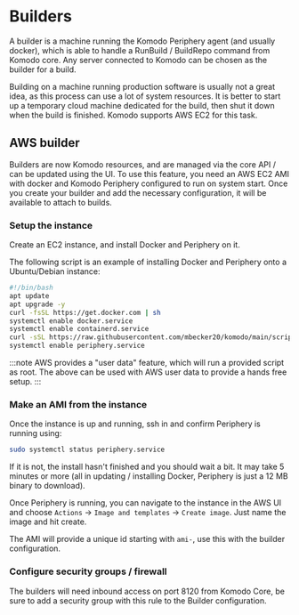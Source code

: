 # Builders

A builder is a machine running the Komodo Periphery agent (and usually docker), which is able to handle a RunBuild / BuildRepo command from Komodo core. Any server connected to Komodo can be chosen as the builder for a build.

Building on a machine running production software is usually not a great idea, as this process can use a lot of system resources. It is better to start up a temporary cloud machine dedicated for the build, then shut it down when the build is finished. Komodo supports AWS EC2 for this task.

## AWS builder

Builders are now Komodo resources, and are managed via the core API / can be updated using the UI.
To use this feature, you need an AWS EC2 AMI with docker and Komodo Periphery configured to run on system start.
Once you create your builder and add the necessary configuration, it will be available to attach to builds.

### Setup the instance

Create an EC2 instance, and install Docker and Periphery on it.

The following script is an example of installing Docker and Periphery onto a Ubuntu/Debian instance:
```sh
#!/bin/bash
apt update
apt upgrade -y
curl -fsSL https://get.docker.com | sh
systemctl enable docker.service
systemctl enable containerd.service
curl -sSL https://raw.githubusercontent.com/mbecker20/komodo/main/scripts/setup-periphery.py | python3
systemctl enable periphery.service
```

:::note
AWS provides a "user data" feature, which will run a provided script as root. The above can be used with AWS user data
to provide a hands free setup.
:::

### Make an AMI from the instance

Once the instance is up and running, ssh in and confirm Periphery is running using: 

```sh
sudo systemctl status periphery.service
```

If it is not, the install hasn't finished and you should wait a bit. It may take 5 minutes or more (all in updating / installing Docker, Periphery is just a 12 MB binary to download).

Once Periphery is running, you can navigate to the instance in the AWS UI and choose `Actions` -> `Image and templates` -> `Create image`. Just name the image and hit create.

The AMI will provide a unique id starting with `ami-`, use this with the builder configuration.

### Configure security groups / firewall
The builders will need inbound access on port 8120 from Komodo Core, be sure to add a security group with this rule to the Builder configuration.
